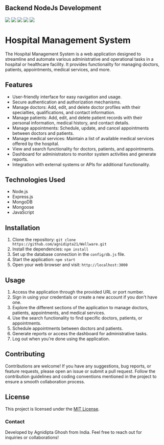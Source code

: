 ## Backend NodeJs Development

  ![](https://img.shields.io/badge/NodeJs-ebdcff?style=flat&logo=node.js&logoColor=black) ![](https://img.shields.io/badge/ExpressJs-ebdcff?style=flat&logo=express&logoColor=black) ![](https://img.shields.io/badge/Javascript-ebdcff?style=flat&logo=javascript&logoColor=black) ![](https://img.shields.io/badge/MongoDB-ebdcff?style=flat&logo=mongodb&logoColor=black) ![](https://img.shields.io/badge/Mogoose-ebdcff?style=flat&logo=mongoose&logoColor=black)
  
  
 

  </div>

# Hospital Management System

The Hospital Management System is a web application designed to streamline and automate various administrative and operational tasks in a hospital or healthcare facility. It provides functionality for managing doctors, patients, appointments, medical services, and more.

## Features

- User-friendly interface for easy navigation and usage.
- Secure authentication and authorization mechanisms.
- Manage doctors: Add, edit, and delete doctor profiles with their specialties, qualifications, and contact information.
- Manage patients: Add, edit, and delete patient records with their personal information, medical history, and contact details.
- Manage appointments: Schedule, update, and cancel appointments between doctors and patients.
- Manage medical services: Maintain a list of available medical services offered by the hospital.
- View and search functionality for doctors, patients, and appointments.
- Dashboard for administrators to monitor system activities and generate reports.
- Integration with external systems or APIs for additional functionality.

## Technologies Used

- Node.js
- Express.js
- MongoDB
- Mongoose
- JavaScript

## Installation

1. Clone the repository: `git clone https://github.com/agnidipta21/Wellware.git`
2. Install the dependencies: `npm install`
3. Set up the database connection in the `config/db.js` file.
4. Start the application: `npm start`
5. Open your web browser and visit: `http://localhost:3000`

## Usage

1. Access the application through the provided URL or port number.
2. Sign in using your credentials or create a new account if you don't have one.
3. Explore the different sections of the application to manage doctors, patients, appointments, and medical services.
4. Use the search functionality to find specific doctors, patients, or appointments.
5. Schedule appointments between doctors and patients.
6. Generate reports or access the dashboard for administrative tasks.
7. Log out when you're done using the application.

## Contributing

Contributions are welcome! If you have any suggestions, bug reports, or feature requests, please open an issue or submit a pull request. Follow the contribution guidelines and coding conventions mentioned in the project to ensure a smooth collaboration process.

## License

This project is licensed under the [MIT License](LICENSE).

### Contact

Developed by Agnidipta Ghosh from India. Feel free to reach out for inquiries or collaborations!
